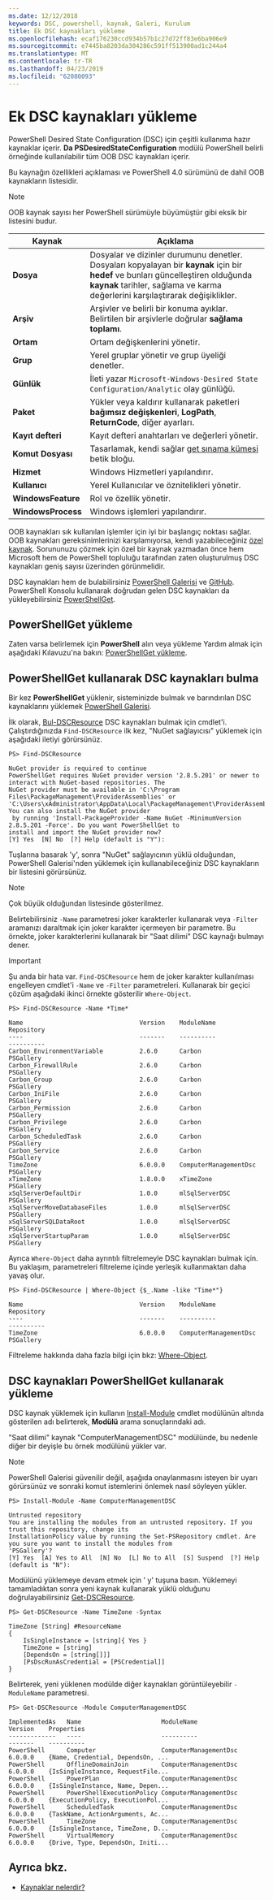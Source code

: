 ```yaml
---
ms.date: 12/12/2018
keywords: DSC, powershell, kaynak, Galeri, Kurulum
title: Ek DSC kaynakları yükleme
ms.openlocfilehash: ecaf176230ccd934b57b1c27d72ff83e6ba906e9
ms.sourcegitcommit: e7445ba8203da304286c591ff513900ad1c244a4
ms.translationtype: MT
ms.contentlocale: tr-TR
ms.lasthandoff: 04/23/2019
ms.locfileid: "62080093"
---
```

# <a name="install-additional-dsc-resources"></a>Ek DSC kaynakları yükleme

PowerShell Desired State Configuration (DSC) için çeşitli kullanıma hazır kaynaklar içerir. **Da PSDesiredStateConfiguration** modülü PowerShell belirli örneğinde kullanılabilir tüm OOB DSC kaynakları içerir.

Bu kaynağın özellikleri açıklaması ve PowerShell 4.0 sürümünü de dahil OOB kaynakların listesidir.

> [!NOTE]
> OOB kaynak sayısı her PowerShell sürümüyle büyümüştür gibi eksik bir listesini budur.

|Kaynak  |Açıklama  |
|---------|---------|
|**Dosya**|Dosyalar ve dizinler durumunu denetler. Dosyaları kopyalayan bir **kaynak** için bir **hedef** ve bunları güncelleştiren olduğunda **kaynak** tarihler, sağlama ve karma değerlerini karşılaştırarak değişiklikler.|
|**Arşiv**|Arşivler ve belirli bir konuma ayıklar. Belirtilen bir arşivlerle doğrular **sağlama toplamı**.|
|**Ortam**|Ortam değişkenlerini yönetir.|
|**Grup**|Yerel gruplar yönetir ve grup üyeliği denetler.|
|**Günlük**|İleti yazar `Microsoft-Windows-Desired State Configuration/Analytic` olay günlüğü.|
|**Paket**|Yükler veya kaldırır kullanarak paketleri **bağımsız değişkenleri**, **LogPath**, **ReturnCode**, diğer ayarları.|
|**Kayıt defteri**|Kayıt defteri anahtarları ve değerleri yönetir.|
|**Komut Dosyası**|Tasarlamak, kendi sağlar [get sınama kümesi](../resources/get-test-set.md) betik bloğu.|
|**Hizmet**|Windows Hizmetleri yapılandırır.|
|**Kullanıcı** |Yerel Kullanıcılar ve öznitelikleri yönetir.|
|**WindowsFeature**|Rol ve özellik yönetir.|
|**WindowsProcess**|Windows işlemleri yapılandırır.|

OOB kaynakları sık kullanılan işlemler için iyi bir başlangıç noktası sağlar. OOB kaynakları gereksinimlerinizi karşılamıyorsa, kendi yazabileceğiniz [özel kaynak](../resources/authoringResource.md). Sorununuzu çözmek için özel bir kaynak yazmadan önce hem Microsoft hem de PowerShell topluluğu tarafından zaten oluşturulmuş DSC kaynakları geniş sayısı üzerinden görünmelidir.

DSC kaynakları hem de bulabilirsiniz [PowerShell Galerisi](https://www.powershellgallery.com/) ve [GitHub](https://github.com/). PowerShell Konsolu kullanarak doğrudan gelen DSC kaynakları da yükleyebilirsiniz [PowerShellGet](/powershell/module/powershellget/).

## <a name="installing-powershellget"></a>PowerShellGet yükleme

Zaten varsa belirlemek için **PowerShell** alın veya yükleme Yardım almak için aşağıdaki Kılavuzu'na bakın: [PowerShellGet yükleme](/powershell/gallery/installing-psget).

## <a name="finding-dsc-resources-using-powershellget"></a>PowerShellGet kullanarak DSC kaynakları bulma

Bir kez **PowerShellGet** yüklenir, sisteminizde bulmak ve barındırılan DSC kaynaklarını yüklemek [PowerShell Galerisi](https://www.powershellgallery.com/).

İlk olarak, [Bul-DSCResource](/powershell/module/powershellget/find-dscresource) DSC kaynakları bulmak için cmdlet'i. Çalıştırdığınızda `Find-DSCResource` ilk kez, "NuGet sağlayıcısı" yüklemek için aşağıdaki iletiyi görürsünüz.

```
PS> Find-DSCResource

NuGet provider is required to continue
PowerShellGet requires NuGet provider version '2.8.5.201' or newer to interact with NuGet-based repositories. The
NuGet provider must be available in 'C:\Program Files\PackageManagement\ProviderAssemblies' or
'C:\Users\xAdministrator\AppData\Local\PackageManagement\ProviderAssemblies'. You can also install the NuGet provider
 by running 'Install-PackageProvider -Name NuGet -MinimumVersion 2.8.5.201 -Force'. Do you want PowerShellGet to
install and import the NuGet provider now?
[Y] Yes  [N] No  [?] Help (default is "Y"):
```

Tuşlarına basarak 'y', sonra "NuGet" sağlayıcının yüklü olduğundan, PowerShell Galerisi'nden yüklemek için kullanabileceğiniz DSC kaynakların bir listesini görürsünüz.

> [!NOTE]
> Çok büyük olduğundan listesinde gösterilmez.

Belirtebilirsiniz `-Name` parametresi joker karakterler kullanarak veya `-Filter` aramanızı daraltmak için joker karakter içermeyen bir parametre. Bu örnekte, joker karakterlerini kullanarak bir "Saat dilimi" DSC kaynağı bulmayı dener.

> [!IMPORTANT]
> Şu anda bir hata var. `Find-DSCResource` hem de joker karakter kullanılması engelleyen cmdlet'i `-Name` ve `-Filter` parametreleri. Kullanarak bir geçici çözüm aşağıdaki ikinci örnekte gösterilir `Where-Object`.

```
PS> Find-DSCResource -Name *Time*

Name                                Version    ModuleName                          Repository
----                                -------    ----------                          ----------
Carbon_EnvironmentVariable          2.6.0      Carbon                              PSGallery
Carbon_FirewallRule                 2.6.0      Carbon                              PSGallery
Carbon_Group                        2.6.0      Carbon                              PSGallery
Carbon_IniFile                      2.6.0      Carbon                              PSGallery
Carbon_Permission                   2.6.0      Carbon                              PSGallery
Carbon_Privilege                    2.6.0      Carbon                              PSGallery
Carbon_ScheduledTask                2.6.0      Carbon                              PSGallery
Carbon_Service                      2.6.0      Carbon                              PSGallery
TimeZone                            6.0.0.0    ComputerManagementDsc               PSGallery
xTimeZone                           1.8.0.0    xTimeZone                           PSGallery
xSqlServerDefaultDir                1.0.0      mlSqlServerDSC                      PSGallery
xSqlServerMoveDatabaseFiles         1.0.0      mlSqlServerDSC                      PSGallery
xSqlServerSQLDataRoot               1.0.0      mlSqlServerDSC                      PSGallery
xSqlServerStartupParam              1.0.0      mlSqlServerDSC                      PSGallery
```

Ayrıca `Where-Object` daha ayrıntılı filtrelemeyle DSC kaynakları bulmak için. Bu yaklaşım, parametreleri filtreleme içinde yerleşik kullanmaktan daha yavaş olur.

```
PS> Find-DSCResource | Where-Object {$_.Name -like "Time*"}

Name                                Version    ModuleName                          Repository
----                                -------    ----------                          ----------
TimeZone                            6.0.0.0    ComputerManagementDsc               PSGallery
```

Filtreleme hakkında daha fazla bilgi için bkz: [Where-Object](/powershell/module/microsoft.powershell.core/where-object).

## <a name="installing-dsc-resources-using-powershellget"></a>DSC kaynakları PowerShellGet kullanarak yükleme

DSC kaynak yüklemek için kullanın [Install-Module](/powershell/module/PowershellGet/Install-Module) cmdlet modülünün altında gösterilen adı belirterek, **Modülü** arama sonuçlarındaki adı.

"Saat dilimi" kaynak "ComputerManagementDSC" modülünde, bu nedenle diğer bir deyişle bu örnek modülünü yükler var.

> [!NOTE]
> PowerShell Galerisi güvenilir değil, aşağıda onaylanmasını isteyen bir uyarı görürsünüz ve sonraki komut istemlerini önlemek nasıl söyleyen yükler.

```
PS> Install-Module -Name ComputerManagementDSC

Untrusted repository
You are installing the modules from an untrusted repository. If you trust this repository, change its
InstallationPolicy value by running the Set-PSRepository cmdlet. Are you sure you want to install the modules from
'PSGallery'?
[Y] Yes  [A] Yes to All  [N] No  [L] No to All  [S] Suspend  [?] Help (default is "N"):
```

Modülünü yüklemeye devam etmek için ' y' tuşuna basın. Yüklemeyi tamamladıktan sonra yeni kaynak kullanarak yüklü olduğunu doğrulayabilirsiniz [Get-DSCResource](/powershell/module/PSDesiredStateConfiguration/Get-DscResource).

```
PS> Get-DSCResource -Name TimeZone -Syntax

TimeZone [String] #ResourceName
{
    IsSingleInstance = [string]{ Yes }
    TimeZone = [string]
    [DependsOn = [string[]]]
    [PsDscRunAsCredential = [PSCredential]]
}
```

Belirterek, yeni yüklenen modülde diğer kaynakları görüntüleyebilir `-ModuleName` parametresi.

```
PS> Get-DSCResource -Module ComputerManagementDSC

ImplementedAs   Name                      ModuleName                     Version    Properties
-------------   ----                      ----------                     -------    ----------
PowerShell      Computer                  ComputerManagementDsc          6.0.0.0    {Name, Credential, DependsOn, ...
PowerShell      OfflineDomainJoin         ComputerManagementDsc          6.0.0.0    {IsSingleInstance, RequestFile...
PowerShell      PowerPlan                 ComputerManagementDsc          6.0.0.0    {IsSingleInstance, Name, Depen...
PowerShell      PowerShellExecutionPolicy ComputerManagementDsc          6.0.0.0    {ExecutionPolicy, ExecutionPol...
PowerShell      ScheduledTask             ComputerManagementDsc          6.0.0.0    {TaskName, ActionArguments, Ac...
PowerShell      TimeZone                  ComputerManagementDsc          6.0.0.0    {IsSingleInstance, TimeZone, D...
PowerShell      VirtualMemory             ComputerManagementDsc          6.0.0.0    {Drive, Type, DependsOn, Initi...
```

## <a name="see-also"></a>Ayrıca bkz.

- [Kaynaklar nelerdir?](../resources/resources.md)
